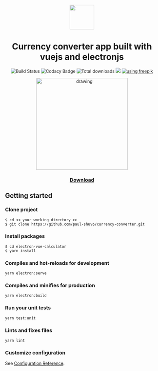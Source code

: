 

<div align="center">

  <img src='https://i.imgur.com/E2XlGTK.png' width="80"></img>
  <h1>Currency converter app built with vuejs and electronjs</h1>

  ![Build Status](https://travis-ci.com/paul-shuvo/currency-converter.svg) ![Codacy Badge](https://app.codacy.com/project/badge/Grade/1928c55512c44f7ba713438e107b9611) ![Total downloads](https://img.shields.io/github/downloads/paul-shuvo/currency-converter/total)  ![](https://img.shields.io/github/license/paul-shuvo/currency-converter) <a href="https://www.flaticon.com/authors/freepik">![using freepik](https://img.shields.io/badge/using-freepik-brightgreen)</a>

  <img src="https://i.imgur.com/E2XlGTK.png" alt="drawing" width="300"/>

  ### [Download](https://github.com/paul-shuvo/electron-vue-calculator/releases)
</div>


## Getting started
### Clone project
```
$ cd << your working directory >>
$ git clone https://github.com/paul-shuvo/currency-converter.git
```

### Install packages

```
$ cd electron-vue-calculator
$ yarn install 
```

### Compiles and hot-reloads for development
```
yarn electron:serve
```

  

### Compiles and minifies for production

```
yarn electron:build
```


### Run your unit tests

```
yarn test:unit
```

### Lints and fixes files

```
yarn lint
```

### Customize configuration

See [Configuration Reference](https://cli.vuejs.org/config/).